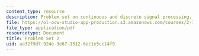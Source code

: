 ```yaml
---
content_type: resource
description: Problem set on continuous and discrete signal processing.
file: https://ol-ocw-studio-app-production.s3.amazonaws.com/courses/2-161-signal-processing-continuous-and-discrete-fall-2008/aa32f9d7924e3e6715126ec1e5cc14f9_ps2.pdf
file_type: application/pdf
resourcetype: Document
title: Problem Set 2
uid: aa32f9d7-924e-3e67-1512-6ec1e5cc14f9
---
```

